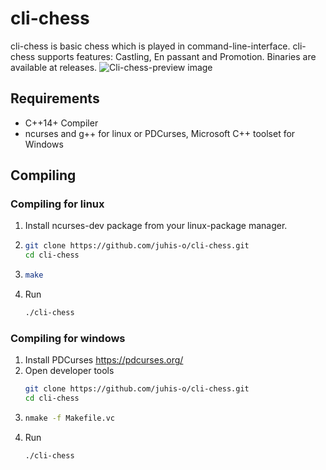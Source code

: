# cli-chess
cli-chess is basic chess which is played in command-line-interface. cli-chess supports features: Castling, En passant and Promotion.
Binaries are available at releases.
![Cli-chess-preview image](https://i.imgur.com/JTqqUNg.png)
## Requirements
- C++14+ Compiler
- ncurses and g++ for linux or PDCurses, Microsoft C++ toolset for Windows

## Compiling

### Compiling for linux
1. Install ncurses-dev package from your linux-package manager.
2. ```sh
   git clone https://github.com/juhis-o/cli-chess.git
   cd cli-chess
   ```
3. ```sh
   make
   ```
4. Run
   ```sh
   ./cli-chess
   ```

### Compiling for windows
1. Install PDCurses https://pdcurses.org/ 
2. Open developer tools
   ```sh
   git clone https://github.com/juhis-o/cli-chess.git
   cd cli-chess
   ```
3. ```sh
   nmake -f Makefile.vc
   ```
4. Run
   ```sh
   ./cli-chess
   ```
